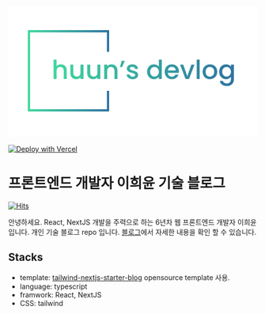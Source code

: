 ![blog-banner](/public/static/images/logo_png_231212.png)

[![Deploy with Vercel](https://vercel.com/button)](https://vercel.com/new/git/external?repository-url=https://github.com/timlrx/tailwind-nextjs-starter-blog)

# 프론트엔드 개발자 이희윤 기술 블로그

[![Hits](https://hits.seeyoufarm.com/api/count/incr/badge.svg?url=https%3A%2F%2Fgithub.com%2Fhuun0424%2Fhuun.devlog&count_bg=%2379C83D&title_bg=%23555555&icon=&icon_color=%23E7E7E7&title=hits&edge_flat=false)](https://hits.seeyoufarm.com)

안녕하세요. React, NextJS 개발을 주력으로 하는 6년차 웹 프론트엔드 개발자 이희윤입니다. 개인 기술 블로그 repo 입니다.
[블로그](https://huun-devlog.vercel.app)에서 자세한 내용을 확인 할 수 있습니다.

## Stacks

- template: [tailwind-nextjs-starter-blog](https://github.com/timlrx/tailwind-nextjs-starter-blog) opensource template 사용.
- language: typescript
- framwork: React, NextJS
- CSS: tailwind
